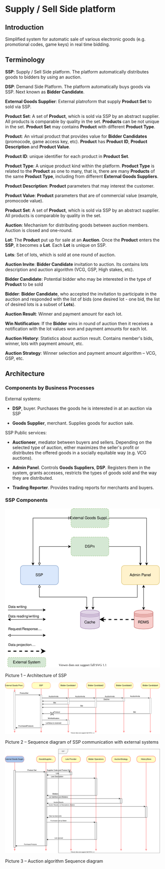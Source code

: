 # Supply / Sell Side platform

## Introduction

Simplified system for automatic sale of various electronic goods (e.g. promotional codes, game keys) in real time bidding.

## Terminology

__SSP__: Supply / Sell Side platform. The platform automatically distributes goods to bidders by using an auction.

__DSP__: Demand Side Platform. The platform automatically buys goods via SSP. Next known as __Bidder Candidate__.

__External Goods Supplier__: External platroform that supply __Product Set__ to sold via SSP.

__Product Set__: A set of __Product__, which is sold via SSP by an abstract supplier. All products is comparable by quality in the set. __Products__ can be not unique in the set. __Product Set__ may contains __Product__ with different __Product Type__.

__Product__: An virtual product that provides value for __Bidder Candidates__ (promocode, game access key, etc). __Product__ has __Product ID__, __Product Description__ and __Product Value__. 

__Product ID__: unique identifier for each product in __Product Set__.

__Product Type__: A unique product kind within the platform. __Product Type__ is related to the __Product__ as one to many, that is, there are many __Products__ of the same __Product Type__, including from different __External Goods Suppliers__.

__Product Description__: __Product__ parameters that may interest the customer.

__Product Value__: __Product__ parameters that are of commercial value (example, promocode value).

__Product Set__: A set of __Product__, which is sold via SSP by an abstract supplier. All products is comparable by quality in the set.

__Auction__: Mechanism for distributing goods between auction members. Auction is closed and one-round.

__Lot__: The __Product__ put up for sale at an __Auction__. Once the __Product__ enters the __SSP__, it becomes a __Lot__. Each __Lot__ is unique on SSP.

__Lots__: Set of lots, which is sold at one round of auction.

__Auction Invite__: __Bidder Candidate__ invitation to auction. Its contains lots description and auction algorithm (VCG, GSP, High stakes, etc).

__Bidder Candidate__: Potential bidder who may be interested in the type of __Product__ to be sold 

__Bidder__:  __Bidder Candidate__, who accepted the invitation to participate in the auction and responded with the list of bids (one desired lot - one bid, the list of desired lots is a subset of __Lots__).

__Auction Result__: Winner and payment amount for each lot.

__Win Notification__: If the __Bidder__ wins in round of auction then it receives a notification with the lot values won and payment amounts for each lot.

__Auction History__: Statistics about auction result. Contains member's bids, winner, lots with payment amount, etc.

__Auction Strategy__: Winner selection and payment amount algorithm – VCG, GSP, etc.


## Architecture

### Components by Business Processes

External systems:

- __DSP__, buyer. Purchases the goods he is interested in at an auction via SSP

- __Goods Supplier__, merchant. Supplies goods for auction sale.

SSP Public services:

- __Auctioneer__, mediator between buyers and sellers. Depending on the selected type of auction, either maximizes the seller's profit or distributes the offered goods in a socially equitable way (e.g. VCG auctions).

- __Admin Panel__. Controls __Goods Suppliers__, __DSP__. Registers them in the system, grants accesses, restricts the types of goods sold and the way they are distributed.

- __Trading Reporter__. Provides trading reports for merchants and buyers.

### SSP Components 







![pic0](https://github.com/eutkin/diagrams/blob/master/general-architecture.svg)

Picture 1 – Architecture of SSP 

![pic1](https://github.com/eutkin/diagrams/blob/master/GeneralDataFlow.svg)

Picture 2 – Sequence diagram of SSP communication with external systems

![pic2](https://github.com/eutkin/diagrams/blob/master/SSP_Flow.svg)

Picture 3 – Auction algorithm Sequence diagram
